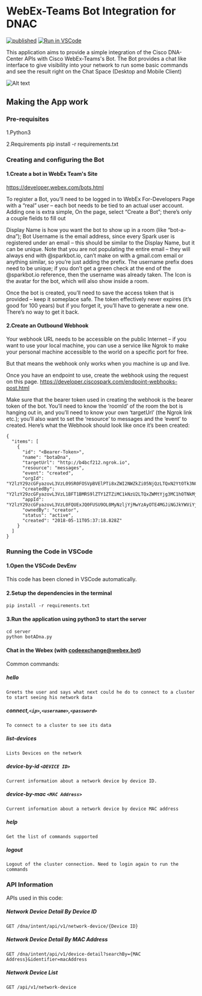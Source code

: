 # WebEx-Teams Bot Integration for DNAC

[![published](https://static.production.devnetcloud.com/codeexchange/assets/images/devnet-published.svg)](https://testing-developer.cisco.com/codeexchange/github/repo/lingjshi/DNAC-Webex-Teams-Bot-App) [![Run in VSCode](https://static.production.devnetcloud.com/codeexchange/assets/images/devnet-runable-icon.svg)](https://testing-developer.cisco.com/codespace/?id=devenv-vscode-base&community=true&type=vscode&GITHUB_SOURCE_REPO=https://github.com/lingjshi/DNAC-Webex-Teams-Bot-App)

This application aims to provide a simple integration of the Cisco DNA-Center APIs with Cisco WebEx-Teams's Bot.
The Bot provides a chat like interface to give visibility into your network to run some basic commands and see the result right on the Chat Space (Desktop and Mobile Client)



![Alt text](https://github.com/lingjshi/DNAC-Webex-Teams-Bot-App/blob/master/server/sampleScreen.png?raw=true "Sample Chat Session")


## Making the App work

### Pre-requisites 
1.Python3

2.Requirements pip install -r requirements.txt


### Creating and configuring the Bot

#### 1.Create a bot in WebEx Team's Site
https://developer.webex.com/bots.html

To register a Bot, you’ll need to be logged in to WebEx For-Developers Page with a “real” user – each bot needs to be tied to an actual user account. Adding one is extra simple, On the page, select “Create a Bot”; there’s only a couple fields to fill out

Display Name is how you want the bot to show up in a room (like “bot-a-dna”); 
Bot Username is the email address, since every Spark user is registered under an email – this should be similar to the Display Name, but it can be unique.  Note that you are not populating the entire email – they will always end with @sparkbot.io, can’t make on with a gmail.com email or anything similar, so you’re just adding the prefix. The username prefix does need to be unique; if you don’t get a green check at the end of the @sparkbot.io reference, then the username was already taken. The Icon is the avatar for the bot, which will also show inside a room. 

Once the bot is created, you’ll need to save the access token that is provided – keep it someplace safe.  The token effectively never expires (it’s good for 100 years) but if you forget it, you’ll have to generate a new one. There’s no way to get it back.

#### 2.Create an Outbound Webhook

Your webhook URL needs to be accessible on the public Internet – if you want to use your local machine, you can use a service like Ngrok to make your personal machine accessible to the world on a specific port for free.

But that means the webhook only works when you machine is up and live. 

Once you have an endpoint to use, create the webhook using the request on this page.
https://developer.ciscospark.com/endpoint-webhooks-post.html


Make sure that the bearer token used in creating the webhook is the bearer token of the bot. 
You’ll need to know the ‘roomId’ of the room the bot is hanging out in, and you’ll need to know your own ‘targetUrl’ (the Ngrok link etc.); you’ll also want to set the ‘resource’ to messages and the ‘event’ to created. Here’s what the Webhook should look like once it’s been created:
	
```
{
  "items": [
    {
      "id": "<Bearer-Token>",
      "name": "botaDna",
      "targetUrl": "http://b4bcf212.ngrok.io",
      "resource": "messages",
      "event": "created",
      "orgId": "Y2lzY29zcGFyazovL3VzL09SR0FOSVpBVElPTi8xZWI2NWZkZi05NjQzLTQxN2YtOTk3NC1hZDcyY2FlMGUxMGY",
      "createdBy": "Y2lzY29zcGFyazovL3VzL1BFT1BMRS9lZTY1ZTZiMC1kNzU2LTQxZWMtYjg3MC1hOTNkMjY3OTBhMDk",
      "appId": "Y2lzY29zcGFyazovL3VzL0FQUExJQ0FUSU9OL0MyNzljYjMwYzAyOTE4MGJiNGJkYWViYjA2MWI3OTY1Y2RhMzliNjAyOTdjODUwM2YyNjZhYmY2NmM5OTllYzFm",
      "ownedBy": "creator",
      "status": "active",
      "created": "2018-05-11T05:37:18.828Z"
    }
  ]
}
```

### Running the Code in VSCode

#### 1.Open the VSCode DevEnv

This code has been cloned in VSCode automatically.

#### 2.Setup the dependencies in the terminal

```
pip install -r requirements.txt
```

#### 3.Run the application using python3 to start the server

```copy
cd server
python botADna.py
```


#### Chat in the Webex (with codeexchange@webex.bot)

Common commands:
	
##### hello
	Greets the user and says what next could he do to connect to a cluster to start seeing his network data
##### connect,`<ip>`,`<username>`,`<password>`
	To connect to a cluster to see its data
##### list-devices
	Lists Devices on the network
##### device-by-id `<DEVICE ID>`
	Current information about a network device by device ID.
##### device-by-mac `<MAC Address>`
	Current information about a network device by device MAC address
##### help
	Get the list of commands supported
##### logout
	Logout of the cluster connection. Need to login again to run the commands

### API Information

APIs used in this code:

##### Network Device Detail By Device ID
	GET /dna/intent/api/v1/network-device/{Device ID}
##### Network Device Detail By MAC Address
	GET /dna/intent/api/v1/device-detail?searchBy={MAC Address}&identifier=macAddress
##### Network Device List 
	GET /api/v1/network-device  
